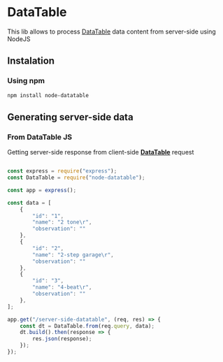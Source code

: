 # DataTable

This lib allows to process [DataTable](https://datatables.net/) data content from server-side using NodeJS

## Instalation

### Using npm
```bash
npm install node-datatable
```

## Generating server-side data

### From DataTable JS

Getting server-side response from client-side **[DataTable](https://datatables.net/)** request
```javascript

const express = require("express");
const DataTable = require("node-datatable");

const app = express();

const data = [
    {
        "id": "1",
        "name": "2 tone\r",
        "observation": ""
    },
    {
        "id": "2",
        "name": "2-step garage\r",
        "observation": ""
    },
    {
        "id": "3",
        "name": "4-beat\r",
        "observation": ""
    },
];

app.get("/server-side-datatable", (req, res) => {
	const dt = DataTable.from(req.query, data);
	dt.build().then(response => {
		res.json(response);
	});
});
```